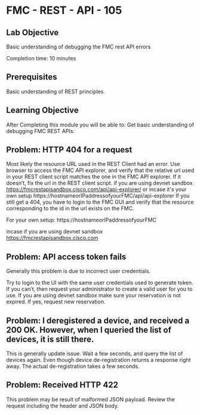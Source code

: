 # FMC - REST - API - 105

## Lab Objective

Basic understanding of debugging the FMC rest API errors

Completion time: 10 minutes

## Prerequisites
Basic understanding of REST principles


## Learning Objective
After Completing this module you will be able to:
Get basic understanding of debugging FMC REST APIs.

## Problem: HTTP 404 for a request
Most likely the resource URL used in the REST Client had an error. Use browser to access the FMC API explorer, and verify that the relative url used in your REST client script matches the one in the FMC API explorer. If it doesn’t, fix the url in the REST client script.
if you are using devnet sandbox  https://fmcrestapisandbox.cisco.com/api/api-explorer/
or incase it's your own setup
https://hostnameorIPaddressofyourFMC/api/api-explorer
If you still get a 404, you have to login to the FMC GUI and verify that the resource corresponding to the id in the url exists on the FMC.

For your own setup:
https://hostnameorIPaddressofyourFMC

incase if you are using devnet sandbox https://fmcrestapisandbox.cisco.com
## Problem: API access token fails
Generally this problem is due to incorrect user credentials.

Try to login to the UI with the same user credentials used to generate token. If you can’t, then request your administrator to create a valid user for you to use. If you
are using devnet sandbox make sure your reservation is not expired. If yes, request new reservation.

## Problem: I deregistered a device, and received a 200 OK. However, when I queried the list of devices, it is still there.
This is generally update issue. Wait a few seconds, and query the list of devices again. Even though device de-registration returns a response right away. The actual de-registration takes a few seconds.

## Problem: Received HTTP 422
This problem may be result of malformed JSON payload. Review the request including the header and JSON body.
